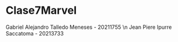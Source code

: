 # Clase7Marvel
Gabriel Alejandro Talledo Meneses - 20211755 \n
Jean Piere Ipurre Saccatoma - 20213733
